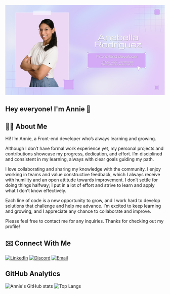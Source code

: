 ![Banner](https://github.com/anabella-01/anabella-01/blob/main/Banner%20de%20anie%20JPG.jpg?raw=true)

## Hey everyone! I'm Annie 👋

## 🧑‍💻 About Me

Hi! I’m Annie, a Front-end developer who’s always learning and growing.

Although I don’t have formal work experience yet, my personal projects and contributions showcase my progress, dedication, and effort. I’m disciplined and consistent in my learning, always with clear goals guiding my path.

I love collaborating and sharing my knowledge with the community. I enjoy working in teams and value constructive feedback, which I always receive with humility and an open attitude towards improvement. I don’t settle for doing things halfway; I put in a lot of effort and strive to learn and apply what I don’t know effectively.

Each line of code is a new opportunity to grow, and I work hard to develop solutions that challenge and help me advance. I’m excited to keep learning and growing, and I appreciate any chance to collaborate and improve.

Please feel free to contact me for any inquiries. 
Thanks for checking out my profile!

## ✉️ Connect With Me

[![LinkedIn](https://img.shields.io/badge/LinkedIn-0077B5?style=for-the-badge&logo=linkedin&logoColor=white)](https://www.linkedin.com/in/anabella-rodriguez/)
[![Discord](https://img.shields.io/badge/Discord-7289DA?style=for-the-badge&logo=discord&logoColor=white)](https://discord.com/) 
[![Email](https://img.shields.io/badge/Email-D14836?style=for-the-badge&logo=gmail&logoColor=white)](mailto:rodriguezanabella094@gmail.com)


## GitHub Analytics
![Annie's GitHub stats](https://github-readme-stats.vercel.app/api?username=anabella-01&show_icons=true&theme=radical) ![Top Langs](https://github-readme-stats.vercel.app/api/top-langs/?username=anabella-01&layout=compact&theme=radical)


